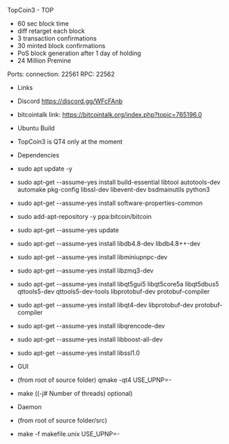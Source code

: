 
TopCoin3 - TOP

- 60 sec block time
- diff retarget each block
- 3 transaction confirmations
- 30 minted block confirmations
- PoS block generation after 1 day of holding
- 24 Million Premine 

Ports:
connection:	22561
RPC:			22562

- Links 

- Discord  https://discord.gg/WFcFAnb

- bitcointalk link: https://bitcointalk.org/index.php?topic=765196.0

- Ubuntu Build 

- TopCoin3 is QT4 only at the moment 

- Dependencies

- sudo apt update -y

- sudo apt-get --assume-yes install build-essential libtool autotools-dev automake pkg-config libssl-dev libevent-dev bsdmainutils python3

- sudo apt-get --assume-yes install software-properties-common

- sudo add-apt-repository -y ppa:bitcoin/bitcoin

- sudo apt-get --assume-yes update

- sudo apt-get --assume-yes install libdb4.8-dev libdb4.8++-dev

- sudo apt-get --assume-yes install libminiupnpc-dev

- sudo apt-get --assume-yes install libzmq3-dev 

- sudo apt-get --assume-yes install libqt5gui5 libqt5core5a libqt5dbus5 qttools5-dev qttools5-dev-tools libprotobuf-dev protobuf-compiler

- sudo apt-get --assume-yes install libqt4-dev libprotobuf-dev protobuf-compiler

- sudo apt-get --assume-yes install libqrencode-dev

- sudo apt-get --assume-yes install libboost-all-dev

- sudo apt-get --assume-yes install libssl1.0

- GUI 
- (from root of source folder) qmake -qt4 USE_UPNP=-
- make ((-j# Number of threads) optional)


- Daemon 
- (from root of source folder/src)
- make -f makefile.unix USE_UPNP=-

